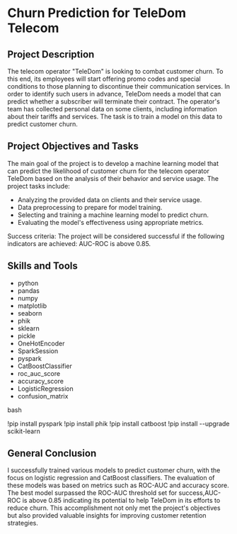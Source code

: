 # Churn Prediction for TeleDom Telecom

## Project Description
The telecom operator "TeleDom" is looking to combat customer churn. To this end, its employees will start offering promo codes and special conditions to those planning to discontinue their communication services. In order to identify such users in advance, TeleDom needs a model that can predict whether a subscriber will terminate their contract. The operator's team has collected personal data on some clients, including information about their tariffs and services. The task is to train a model on this data to predict customer churn.

## Project Objectives and Tasks
The main goal of the project is to develop a machine learning model that can predict the likelihood of customer churn for the telecom operator TeleDom based on the analysis of their behavior and service usage. The project tasks include:
- Analyzing the provided data on clients and their service usage.
- Data preprocessing to prepare for model training.
- Selecting and training a machine learning model to predict churn.
- Evaluating the model's effectiveness using appropriate metrics.

Success criteria:
The project will be considered successful if the following indicators are achieved:
AUC-ROC is above 0.85.

## Skills and Tools
- python
- pandas
- numpy
- matplotlib
- seaborn
- phik
- sklearn
- pickle
- OneHotEncoder
- SparkSession
- pyspark
- CatBoostClassifier
- roc_auc_score
- accuracy_score
- LogisticRegression
- confusion_matrix

  
bash

!pip install pyspark
!pip install phik
!pip install catboost
!pip install --upgrade scikit-learn


## General Conclusion

I successfully trained various models to predict customer churn, with the focus on logistic regression and CatBoost classifiers. The evaluation of these models was based on metrics such as ROC-AUC and accuracy score. The best model surpassed the ROC-AUC threshold set for success,AUC-ROC is above 0.85 indicating its potential to help TeleDom in its efforts to reduce churn. This accomplishment not only met the project's objectives but also provided valuable insights for improving customer retention strategies.

